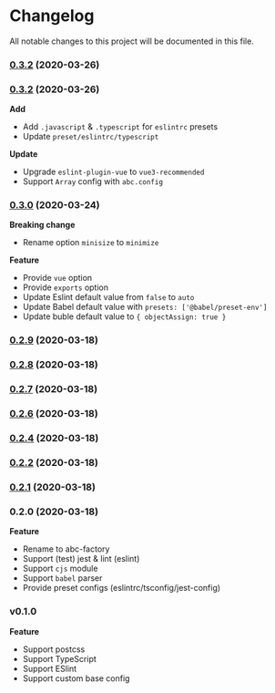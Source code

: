 
# Changelog
All notable changes to this project will be documented in this file.

### [0.3.2](https://github.com/surmon-china/abc-factory/compare/v0.3.0...v0.3.2) (2020-03-26)

### [0.3.2](https://github.com/surmon-china/abc-factory/compare/v0.3.0...v0.3.2) (2020-03-26)

**Add**
- Add `.javascript` & `.typescript` for `eslintrc` presets
- Update `preset/eslintrc/typescript`

**Update**
- Upgrade `eslint-plugin-vue` to `vue3-recommended`
- Support `Array` config with `abc.config`

### [0.3.0](https://github.com/surmon-china/abc-factory/compare/v0.2.9...v0.3.0) (2020-03-24)

**Breaking change**
- Rename option `minisize` to `minimize`

**Feature**
- Provide `vue` option
- Provide `exports` option
- Update Eslint default value from `false` to `auto`
- Update Babel default value with `presets: ['@babel/preset-env']`
- Update buble default value to `{ objectAssign: true }`

### [0.2.9](https://github.com/surmon-china/abc-factory/compare/v0.2.8...v0.2.9) (2020-03-18)

### [0.2.8](https://github.com/surmon-china/abc-factory/compare/v0.2.7...v0.2.8) (2020-03-18)

### [0.2.7](https://github.com/surmon-china/abc-factory/compare/v0.2.6...v0.2.7) (2020-03-18)

### [0.2.6](https://github.com/surmon-china/abc-factory/compare/v0.2.4...v0.2.6) (2020-03-18)

### [0.2.4](https://github.com/surmon-china/abc-factory/compare/v0.2.2...v0.2.4) (2020-03-18)

### [0.2.2](https://github.com/surmon-china/abc-factory/compare/v0.2.1...v0.2.2) (2020-03-18)

### [0.2.1](https://github.com/surmon-china/abc-factory/compare/v0.2.0...v0.2.1) (2020-03-18)

### 0.2.0 (2020-03-18)

**Feature**
- Rename to abc-factory
- Support (test) jest & lint (eslint)
- Support `cjs` module
- Support `babel` parser
- Provide preset configs (eslintrc/tsconfig/jest-config)

### v0.1.0

**Feature**
- Support postcss
- Support TypeScript
- Support ESlint
- Support custom base config
